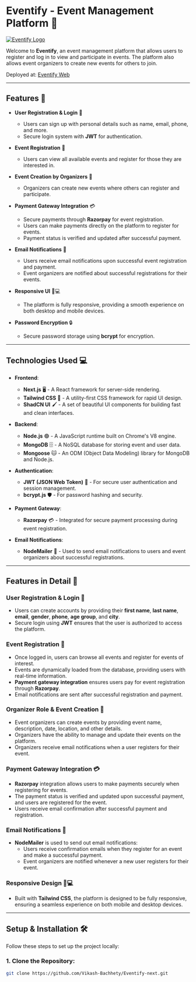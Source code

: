 # Eventify - Event Management Platform 🚀

[![Eventify Logo](https://img.shields.io/badge/Eventify--Management--Platform-blue)](https://eventifymanagement-web.vercel.app/)

Welcome to **Eventify**, an event management platform that allows users to register and log in to view and participate in events. The platform also allows event organizers to create new events for others to join.

Deployed at: [Eventify Web](https://eventifymanagement-web.vercel.app/)

---

## Features 🌟

- **User Registration & Login** 🔑
  - Users can sign up with personal details such as name, email, phone, and more.
  - Secure login system with **JWT** for authentication.

- **Event Registration** 🎫
  - Users can view all available events and register for those they are interested in.

- **Event Creation by Organizers** 📝
  - Organizers can create new events where others can register and participate.

- **Payment Gateway Integration** 💳
  - Secure payments through **Razorpay** for event registration.
  - Users can make payments directly on the platform to register for events.
  - Payment status is verified and updated after successful payment.

- **Email Notifications** 📧
  - Users receive email notifications upon successful event registration and payment.
  - Event organizers are notified about successful registrations for their events.

- **Responsive UI** 📱💻
  - The platform is fully responsive, providing a smooth experience on both desktop and mobile devices.

- **Password Encryption** 🔒
  - Secure password storage using **bcrypt** for encryption.

---

## Technologies Used 💻

- **Frontend**:
  - **Next.js** 🖥️ - A React framework for server-side rendering.
  - **Tailwind CSS** 🎨 - A utility-first CSS framework for rapid UI design.
  - **ShadCN UI** 🖌️ - A set of beautiful UI components for building fast and clean interfaces.

- **Backend**:
  - **Node.js** 🟢 - A JavaScript runtime built on Chrome's V8 engine.
  - **MongoDB** 🗄️ - A NoSQL database for storing event and user data.
  - **Mongoose** 🐱 - An ODM (Object Data Modeling) library for MongoDB and Node.js.

- **Authentication**:
  - **JWT (JSON Web Token)** 🔐 - For secure user authentication and session management.
  - **bcrypt.js** 🛡️ - For password hashing and security.

- **Payment Gateway**:
  - **Razorpay** 💳 - Integrated for secure payment processing during event registration.

- **Email Notifications**:
  - **NodeMailer** 📧 - Used to send email notifications to users and event organizers about successful registrations.

---

## Features in Detail 🧐

### User Registration & Login 🔑
- Users can create accounts by providing their **first name**, **last name**, **email**, **gender**, **phone**, **age group**, and **city**.
- Secure login using **JWT** ensures that the user is authorized to access the platform.

### Event Registration 🎫
- Once logged in, users can browse all events and register for events of interest.
- Events are dynamically loaded from the database, providing users with real-time information.
- **Payment gateway integration** ensures users pay for event registration through **Razorpay**.
- Email notifications are sent after successful registration and payment.

### Organizer Role & Event Creation 📝
- Event organizers can create events by providing event name, description, date, location, and other details.
- Organizers have the ability to manage and update their events on the platform.
- Organizers receive email notifications when a user registers for their event.

### Payment Gateway Integration 💳
- **Razorpay** integration allows users to make payments securely when registering for events.
- The payment status is verified and updated upon successful payment, and users are registered for the event.
- Users receive email confirmation after successful payment and registration.

### Email Notifications 📧
- **NodeMailer** is used to send out email notifications:
  - Users receive confirmation emails when they register for an event and make a successful payment.
  - Event organizers are notified whenever a new user registers for their event.

### Responsive Design 📱💻
- Built with **Tailwind CSS**, the platform is designed to be fully responsive, ensuring a seamless experience on both mobile and desktop devices.

---

## Setup & Installation 🛠️

Follow these steps to set up the project locally:

### 1. Clone the Repository:
```bash
git clone https://github.com/Vikash-Bachhety/Eventify-next.git
